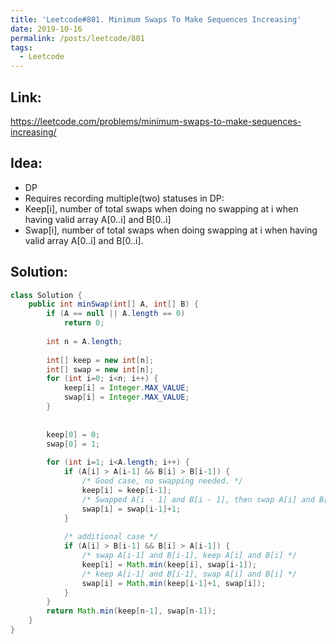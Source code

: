 ```yaml
---
title: 'Leetcode#801. Minimum Swaps To Make Sequences Increasing'
date: 2019-10-16
permalink: /posts/leetcode/801
tags:
  - Leetcode
---
```

## Link: ##
https://leetcode.com/problems/minimum-swaps-to-make-sequences-increasing/

## Idea: ##
- DP
- Requires recording multiple(two) statuses in DP:
- Keep[i], number of total swaps when doing no swapping at i when having valid array A[0..i] and B[0..i]
- Swap[i], number of total swaps when doing swapping at i when having valid array A[0..i] and B[0..i].

## Solution: ##
```java
class Solution {
    public int minSwap(int[] A, int[] B) {
        if (A == null || A.length == 0)
            return 0;
        
        int n = A.length;
        
        int[] keep = new int[n];
        int[] swap = new int[n];
        for (int i=0; i<n; i++) {
            keep[i] = Integer.MAX_VALUE;
            swap[i] = Integer.MAX_VALUE;
        }
        
        
        keep[0] = 0;
        swap[0] = 1;
        
        for (int i=1; i<A.length; i++) {
            if (A[i] > A[i-1] && B[i] > B[i-1]) {
                /* Good case, no swapping needed. */
                keep[i] = keep[i-1];
                /* Swapped A[i - 1] and B[i - 1], then swap A[i] and B[i] as well*/
                swap[i] = swap[i-1]+1;
            }
            
            /* additional case */
            if (A[i] > B[i-1] && B[i] > A[i-1]) {
                /* swap A[i-1] and B[i-1], keep A[i] and B[i] */
                keep[i] = Math.min(keep[i], swap[i-1]);
                /* keep A[i-1] and B[i-1], swap A[i] and B[i] */
                swap[i] = Math.min(keep[i-1]+1, swap[i]);
            }
        }
        return Math.min(keep[n-1], swap[n-1]);
    }
}
```
